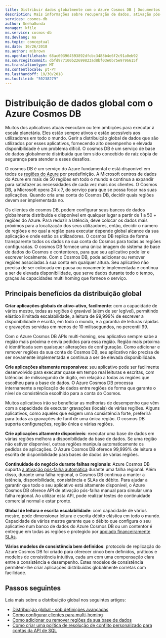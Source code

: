 ```yaml
---
title: Distribuir dados globalmente com o Azure Cosmos DB | Documentos da Microsoft
description: Mais informações sobre recuperação de dados, ativação pós-falha, com vários mestres e georreplicação de escala planetária com bases de dados global do Azure Cosmos DB, um serviço de base de dados com múltiplos modelos distribuída globalmente.
services: cosmos-db
author: SnehaGunda
manager: kfile
ms.service: cosmos-db
ms.devlang: na
ms.topic: conceptual
ms.date: 10/26/2018
ms.author: mjbrown
ms.openlocfilehash: 68ac603964593892dfcbc3488b4e6f2c91a0eb92
ms.sourcegitcommit: dbfd977100b22699823ad8bf03e0b75e9796615f
ms.translationtype: MT
ms.contentlocale: pt-PT
ms.lasthandoff: 10/30/2018
ms.locfileid: "50238279"
---
```

# <a name="global-data-distribution-with-azure-cosmos-db"></a>Distribuição de dados global com o Azure Cosmos DB

Muitos dos aplicativos atuais executam ou tem ambições para executar à escala planetária. Eles estão sempre ativos e estão acessíveis aos utilizadores em todo o mundo. Gerir a distribuição global de dados que são utilizados por esses aplicativos, fornecendo alto desempenho e elevada disponibilidade é um problema difícil. O cosmos DB é um serviço de base de dados globalmente distribuída que tem sido concebido de raiz cópia de segurança para atender a esses desafios.

O cosmos DB é um serviço do Azure fundamental e está disponível em todos os [regiões do Azure](https://azure.microsoft.com/global-infrastructure/regions/) por predefinição. A Microsoft centros de dados do Azure em mais de 50 regiões em todo o mundo e continua a expandir para satisfazer as necessidades de cada vez mais dos clientes. O Cosmos DB, a Microsoft opera 24 x 7, do serviço para que se possa focar nas suas aplicações. Quando cria uma conta do Cosmos DB, decidir quais regiões devem ser implementada no.

Os clientes do cosmos DB, podem configurar seus bancos de dados globalmente distribuída e disponível em qualquer lugar a partir de 1 a 50 + regiões do Azure. Para reduzir a latência, deve colocar os dados mais próximos para a localização dos seus utilizadores, então, decidir o número de regiões e no qual a região para executar depende global alcance da sua aplicação e onde estão os utilizadores. O cosmos DB replica de forma transparente todos os dados na sua conta do Cosmos para todas as regiões configuradas. O cosmos DB fornece uma única imagem do sistema de base de dados do Cosmos e contentores, para que seu aplicativo pode ler e escrever localmente. Com o Cosmos DB, pode adicionar ou remover regiões associadas à sua conta em qualquer altura. Seu aplicativo não precisa de ser colocada em pausa ou novamente implementada e continua a ser de elevada disponibilidade, que serve dados durante todo o tempo, graças às capacidades multi homing que fornece o serviço.

## <a name="key-benefits-of-global-distribution"></a>Principais benefícios da distribuição global

**Criar aplicações globais de ativo-ativo, facilmente**: com a capacidade de vários mestre, todas as regiões é gravável (além de ser legível), permitindo elástico ilimitada escalabilidade, a leitura de 99,999% de escrever a disponibilidade e escrita, em todo o mundo, e a garantia de leituras rápidas e gravações servidas em menos de 10 milissegundos, no percentil 99.  

Com o Azure Cosmos DB APIs multi-homing, seu aplicativo sempre sabe a região mais próxima e envia pedidos para essa região. Região mais próxima é identificada sem quaisquer alterações de configuração. Como adicionar e remover regiões da sua conta do Cosmos DB, seu aplicativo não precisa de ser novamente implementada e continua a ser de elevada disponibilidade.

**Crie aplicações altamente responsivos**: seu aplicativo pode ser facilmente desenvolvido para executar quase em tempo real leituras e escritas, com latências de milissegundo de dígito, em relação a todas as regiões que escolheu para a base de dados.  O Azure Cosmos DB processa internamente a replicação de dados entre regiões de forma que garante o nível de consistência escolhido para a conta do Cosmos.

Muitos aplicativos irão se beneficiar as melhorias de desempenho que vêm com a capacidade de executar gravações (locais) de várias regiões. Alguns aplicativos, como aqueles que exigem uma consistência forte, preferirá para todas as gravações de funil de uma única região. O cosmos DB suporta configurações, região única e várias regiões.

**Crie aplicações altamente disponíveis**: executar uma base de dados em várias regiões melhora a disponibilidade da base de dados. Se uma região não estiver disponível, outras regiões manipula automaticamente os pedidos de aplicações. O Azure Cosmos DB oferece 99,999% de leitura e escrita de disponibilidade para bases de dados de várias regiões.

**Continuidade do negócio durante falhas regionais**: Azure Cosmos DB suporta [a ativação pós-falha automática](how-to-manage-database-account.md#enable-automatic-failover-for-your-cosmos-account) durante uma falha regional. Além disso, durante uma falha regional, o Cosmos DB continua a manter a latência, disponibilidade, consistência e SLAs de débito. Para ajudar a garantir que todo o seu aplicativo está altamente disponível, o Azure Cosmos DB oferece API de ativação pós-falha manual para simular uma falha regional. Ao utilizar esta API, pode realizar testes de continuidade comercial normal e estar pronto.

**Global de leitura e escrita escalabilidade**: com capacidade de vários mestre, pode dimensionar leitura e escrita débito elástica em todo o mundo. Capacidade de vários mestre garante que o débito que configura o seu aplicativo num banco de dados do Azure Cosmos DB ou um contentor é entregue em todas as regiões e protegido por [apoiado financeiramente SLAs](https://aka.ms/acdbsla).

**Vários modelos de consistência bem definidos**: protocolo de replicação do Azure Cosmos DB foi criado para oferecer cinco bem definidos, práticos e modelos de consistência intuitiva, cada um com uma compensação clara entre a consistência e desempenho. Estes modelos de consistência permitem-lhe criar aplicações distribuídas globalmente corretas com facilidade.

## <a id="Next Steps"></a>Passos seguintes

Leia mais sobre a distribuição global nos seguintes artigos:

* [Distribuição global - sob definições avançadas](global-dist-under-the-hood.md)
* [Como configurar clientes para multi-homing](how-to-manage-database-account.md#configure-clients-for-multi-homing)
* [Como adicionar ou remover regiões da sua base de dados](how-to-manage-database-account.md#addremove-regions-from-your-database-account)
* [Como criar uma política de resolução de conflito personalizado para contas da API de SQL](how-to-manage-conflicts.md#create-a-custom-conflict-resolution-policy)